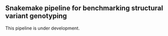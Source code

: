 
## Snakemake pipeline for benchmarking structural variant genotyping 

This pipeline is under development.